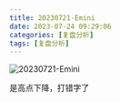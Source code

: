 ```yaml
---
title: 20230721-Emini
date: 2023-07-24 09:29:06
categories: [复盘分析]
tags: [复盘分析]
---
```


![20230721-Emini](static/img/2023-07-21-Emini.png)

是高点下降，打错字了



